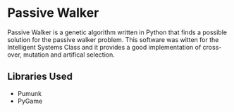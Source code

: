 # Passive Walker

Passive Walker is a genetic algorithm written in Python that finds a possible solution for the passive walker problem.
This software was witten for the Intelligent Systems Class and it provides a good implementation of cross-over, mutation and artifical selection.

## Libraries Used

- Pumunk
- PyGame
